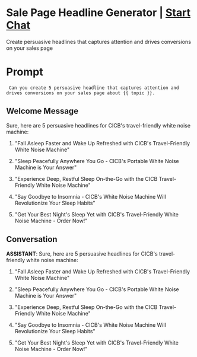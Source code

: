 

# Sale Page Headline Generator | [Start Chat](https://gptcall.net/chat.html?data=%7B%22contact%22%3A%7B%22id%22%3A%22VKLuMhu3HZq0I2-7cePdF%22%2C%22flow%22%3Atrue%7D%7D)
Create persuasive headlines that captures attention and drives conversions on your sales page



# Prompt

```
 Can you create 5 persuasive headline that captures attention and drives conversions on your sales page about {{ topic }}.

```

## Welcome Message
Sure, here are 5 persuasive headlines for CICB's travel-friendly white noise machine:



1. "Fall Asleep Faster and Wake Up Refreshed with CICB's Travel-Friendly White Noise Machine"

2. "Sleep Peacefully Anywhere You Go - CICB's Portable White Noise Machine is Your Answer"

3. "Experience Deep, Restful Sleep On-the-Go with the CICB Travel-Friendly White Noise Machine"

4. "Say Goodbye to Insomnia - CICB's White Noise Machine Will Revolutionize Your Sleep Habits"

5. "Get Your Best Night's Sleep Yet with CICB's Travel-Friendly White Noise Machine - Order Now!"

## Conversation

**ASSISTANT**: Sure, here are 5 persuasive headlines for CICB's travel-friendly white noise machine:



1. "Fall Asleep Faster and Wake Up Refreshed with CICB's Travel-Friendly White Noise Machine"

2. "Sleep Peacefully Anywhere You Go - CICB's Portable White Noise Machine is Your Answer"

3. "Experience Deep, Restful Sleep On-the-Go with the CICB Travel-Friendly White Noise Machine"

4. "Say Goodbye to Insomnia - CICB's White Noise Machine Will Revolutionize Your Sleep Habits"

5. "Get Your Best Night's Sleep Yet with CICB's Travel-Friendly White Noise Machine - Order Now!"

